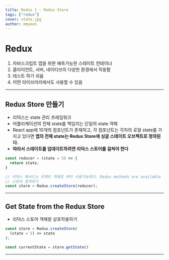 ```yaml
---
title: Redux 1 - Redux Store
tags: ["redux"]
cover: state.jpg
author: mmyeon
---
```

# Redux
1. 자바스크립트 앱을 위한 예측가능한 스테이트 컨테이너
2. 클라이언트, 서버, 네이티브의 다양한 환경에서 작동함
3. 테스트 하기 쉬움
4. 어떤 라이브러리에서도 사용할 수 있음

---

## Redux Store 만들기

- 리덕스는 state 관리 프레임워크
- 어플리케이션의 전체 state를 책임지는 단일의 state 객체
- React app에 10개의 컴포넌트가 존재하고, 각 컴포넌트는 각자의 로컬 state를 가지고 있다면 **앱의 전체 state는 Redux Store에 싱글 스테이트 오브젝트로 정의된다.**
- **따라서 스테이트를 업데이트하려면 리덕스 스토어를 걸쳐야 한다**

```js
const reducer = (state = 5) => {
  return state;
}

// 리덕스 메서드는 리액트 객체로 부터 사용가능하다. Redux methods are available from a Redux object
// 스토어 정의하기
const store = Redux.createStore(reducer);
```

---

## Get State from the Redux Store

- 리덕스 스토어 객체랑 상호작용하기
  
```js
const store = Redux.createStore(
  (state = 5) => state
);

const currentState = store.getState()
```

---

